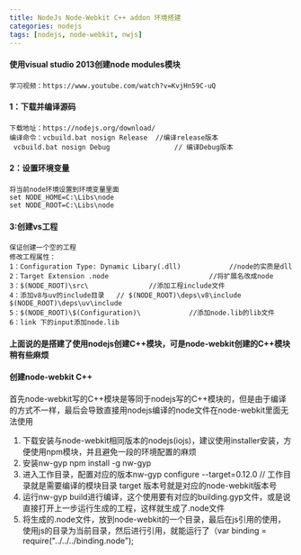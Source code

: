 ```yaml
---
title: NodeJs Node-Webkit C++ addon 环境搭建
categories: nodejs
tags: [nodejs, node-webkit, nwjs]
---
```

#### 使用visual studio 2013创建node modules模块
    学习视频：https://www.youtube.com/watch?v=KvjHn59C-uQ
#### 1：下载并编译源码
    下载地址：https://nodejs.org/download/
    编译命令：vcbuild.bat nosign Release  //编译release版本
     vcbuild.bat nosign Debug                // 编译Debug版本
<!--more-->
#### 2：设置环境变量
    将当前node环境设置到环境变量里面
    set NODE_HOME=C:\Libs\node
    set NODE_ROOT=C:\Libs\node

#### 3:创建vs工程
    保证创建一个空的工程
    修改工程属性：
    1：Configuration Type: Dynamic Libary(.dll)            //node的实质是dll
    2：Target Extension .node                         //将扩展名改成node
    3：$(NODE_ROOT)\src\               //添加工程include文件
    4：添加v8与uv的include目录   // $(NODE_ROOT)\deps\v8\include   $(NODE_ROOT)\deps\uv\include
    5：$(NODE_ROOT)\$(Configuration)\            //添加node.lib的lib文件
    6：link 下的input添加node.lib

#### 上面说的是搭建了使用nodejs创建C++模块，可是node-webkit创建的C++模块稍有些麻烦


#### 创建node-webkit C++
首先node-webkit写的C++模块是等同于nodejs写的C++模块的，但是由于编译的方式不一样，最后会导致直接用nodejs编译的node文件在node-webkit里面无法使用
 1.  下载安装与node-webkit相同版本的nodejs(iojs)，建议使用installer安装，方便使用npm模块，并且避免一段的环境配置的麻烦
 2.  安装nw-gyp    npm install -g nw-gyp
 3.  进入工作目录，配置对应的版本nw-gyp configure --target=0.12.0   // 工作目录就是需要编译的模块目录 target 版本号就是对应的node-webkit版本号
 4.  运行nw-gyp build进行编译，这个使用要有对应的building.gyp文件，或是说直接打开上一步运行生成的工程，这样就生成了.node文件
 5.  将生成的.node文件，放到node-webkit的一个目录，最后在js引用的使用，使用js的目录为当前目录，然后进行引用，就能运行了（var binding = require("../../../binding.node");
